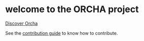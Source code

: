 welcome to the ORCHA project
========

<a href="http://orchalang.com">Discover Orcha</a> 

See the <a href="https://gitlab.com/BenOrcha/orcha/blob/master/CONTRIBUTING.md">contribution guide</a> to know how to contribute.
